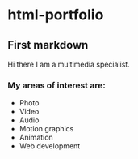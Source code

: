 # html-portfolio
## First markdown

Hi there I am a multimedia specialist.

### My areas of interest are:
* Photo
* Video
* Audio
* Motion graphics
* Animation
* Web development
